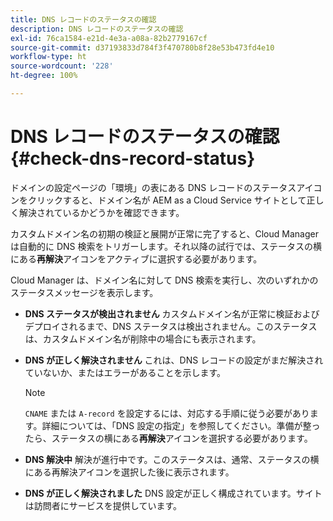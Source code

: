 ```yaml
---
title: DNS レコードのステータスの確認
description: DNS レコードのステータスの確認
exl-id: 76ca1584-e21d-4e3a-a08a-82b2779167cf
source-git-commit: d37193833d784f3f470780b8f28e53b473fd4e10
workflow-type: ht
source-wordcount: '228'
ht-degree: 100%

---
```


# DNS レコードのステータスの確認 {#check-dns-record-status}

ドメインの設定ページの「環境」の表にある DNS レコードのステータスアイコンをクリックすると、ドメイン名が AEM as a Cloud Service サイトとして正しく解決されているかどうかを確認できます。

カスタムドメイン名の初期の検証と展開が正常に完了すると、Cloud Manager は自動的に DNS 検索をトリガーします。それ以降の試行では、ステータスの横にある&#x200B;**再解決**&#x200B;アイコンをアクティブに選択する必要があります。

Cloud Manager は、ドメイン名に対して DNS 検索を実行し、次のいずれかのステータスメッセージを表示します。

* **DNS ステータスが検出されません**
カスタムドメイン名が正常に検証およびデプロイされるまで、DNS ステータスは検出されません。このステータスは、カスタムドメイン名が削除中の場合にも表示されます。

* **DNS が正しく解決されません**
これは、DNS レコードの設定がまだ解決されていないか、またはエラーがあることを示します。

   >[!NOTE]
   >`CNAME` または `A-record` を設定するには、対応する手順に従う必要があります。詳細については、「DNS 設定の指定」を参照してください。準備が整ったら、ステータスの横にある&#x200B;**再解決**&#x200B;アイコンを選択する必要があります。

* **DNS 解決中**
解決が進行中です。このステータスは、通常、ステータスの横にある再解決アイコンを選択した後に表示されます。

* **DNS が正しく解決されました**
DNS 設定が正しく構成されています。サイトは訪問者にサービスを提供しています。
